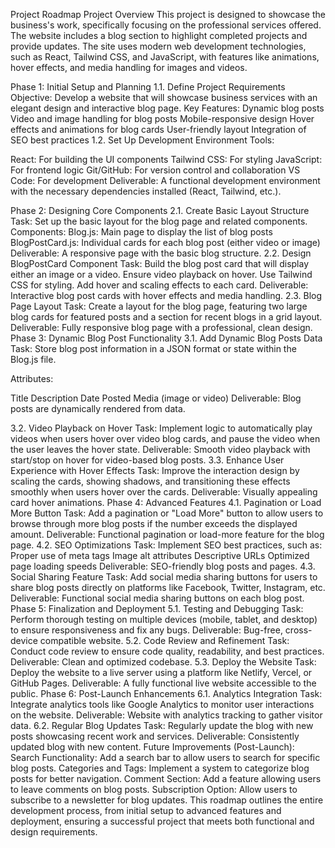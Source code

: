 Project Roadmap
Project Overview
This project is designed to showcase the business's work, specifically focusing on the professional services offered. The website includes a blog section to highlight completed projects and provide updates. The site uses modern web development technologies, such as React, Tailwind CSS, and JavaScript, with features like animations, hover effects, and media handling for images and videos.

Phase 1: Initial Setup and Planning
1.1. Define Project Requirements
Objective: Develop a website that will showcase business services with an elegant design and interactive blog page.
Key Features:
Dynamic blog posts
Video and image handling for blog posts
Mobile-responsive design
Hover effects and animations for blog cards
User-friendly layout
Integration of SEO best practices
1.2. Set Up Development Environment
Tools:

React: For building the UI components
Tailwind CSS: For styling
JavaScript: For frontend logic
Git/GitHub: For version control and collaboration
VS Code: For development
Deliverable: A functional development environment with the necessary dependencies installed (React, Tailwind, etc.).

Phase 2: Designing Core Components
2.1. Create Basic Layout Structure
Task: Set up the basic layout for the blog page and related components.
Components:
Blog.js: Main page to display the list of blog posts
BlogPostCard.js: Individual cards for each blog post (either video or image)
Deliverable: A responsive page with the basic blog structure.
2.2. Design BlogPostCard Component
Task: Build the blog post card that will display either an image or a video.
Ensure video playback on hover.
Use Tailwind CSS for styling.
Add hover and scaling effects to each card.
Deliverable: Interactive blog post cards with hover effects and media handling.
2.3. Blog Page Layout
Task: Create a layout for the blog page, featuring two large blog cards for featured posts and a section for recent blogs in a grid layout.
Deliverable: Fully responsive blog page with a professional, clean design.
Phase 3: Dynamic Blog Post Functionality
3.1. Add Dynamic Blog Posts Data
Task: Store blog post information in a JSON format or state within the Blog.js file.

Attributes:

Title
Description
Date Posted
Media (image or video)
Deliverable: Blog posts are dynamically rendered from data.

3.2. Video Playback on Hover
Task: Implement logic to automatically play videos when users hover over video blog cards, and pause the video when the user leaves the hover state.
Deliverable: Smooth video playback with start/stop on hover for video-based blog posts.
3.3. Enhance User Experience with Hover Effects
Task: Improve the interaction design by scaling the cards, showing shadows, and transitioning these effects smoothly when users hover over the cards.
Deliverable: Visually appealing card hover animations.
Phase 4: Advanced Features
4.1. Pagination or Load More Button
Task: Add a pagination or "Load More" button to allow users to browse through more blog posts if the number exceeds the displayed amount.
Deliverable: Functional pagination or load-more feature for the blog page.
4.2. SEO Optimizations
Task: Implement SEO best practices, such as:
Proper use of meta tags
Image alt attributes
Descriptive URLs
Optimized page loading speeds
Deliverable: SEO-friendly blog posts and pages.
4.3. Social Sharing Feature
Task: Add social media sharing buttons for users to share blog posts directly on platforms like Facebook, Twitter, Instagram, etc.
Deliverable: Functional social media sharing buttons on each blog post.
Phase 5: Finalization and Deployment
5.1. Testing and Debugging
Task: Perform thorough testing on multiple devices (mobile, tablet, and desktop) to ensure responsiveness and fix any bugs.
Deliverable: Bug-free, cross-device compatible website.
5.2. Code Review and Refinement
Task: Conduct code review to ensure code quality, readability, and best practices.
Deliverable: Clean and optimized codebase.
5.3. Deploy the Website
Task: Deploy the website to a live server using a platform like Netlify, Vercel, or GitHub Pages.
Deliverable: A fully functional live website accessible to the public.
Phase 6: Post-Launch Enhancements
6.1. Analytics Integration
Task: Integrate analytics tools like Google Analytics to monitor user interactions on the website.
Deliverable: Website with analytics tracking to gather visitor data.
6.2. Regular Blog Updates
Task: Regularly update the blog with new posts showcasing recent work and services.
Deliverable: Consistently updated blog with new content.
Future Improvements (Post-Launch):
Search Functionality: Add a search bar to allow users to search for specific blog posts.
Categories and Tags: Implement a system to categorize blog posts for better navigation.
Comment Section: Add a feature allowing users to leave comments on blog posts.
Subscription Option: Allow users to subscribe to a newsletter for blog updates.
This roadmap outlines the entire development process, from initial setup to advanced features and deployment, ensuring a successful project that meets both functional and design requirements.
